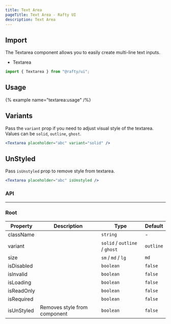 ```yaml
---
title: Text Area
pageTitle: Text Area - Rafty UI
description: Text Area
---
```


## Import

The Textarea component allows you to easily create multi-line text inputs.

- Textarea

```jsx
import { Textarea } from "@rafty/ui";
```

## Usage

{% example name="textarea:usage" /%}

## Variants

Pass the `variant` prop if you need to adjust visual style of the textarea. Values can be `solid`, `outline`, `ghost`.

```jsx
<Textarea placeholder="abc" variant="solid" />
```

## UnStyled

Pass `isUnstyled` prop to remove style from textarea.

```jsx
<Textarea placeholder="abc" isUnstyled />
```

### API

---

### Root

| Property   | Description                  | Type                          | Default   |
| ---------- | ---------------------------- | ----------------------------- | --------- |
| className  |                              | `string`                      | -         |
| variant    |                              | `solid` / `outline` / `ghost` | `outline` |
| size       |                              | `sm` / `md` / `lg`            | `md`      |
| isDisabled |                              | `boolean`                     | `false`   |
| isInvalid  |                              | `boolean`                     | `false`   |
| isLoading  |                              | `boolean`                     | `false`   |
| isReadOnly |                              | `boolean`                     | `false`   |
| isRequired |                              | `boolean`                     | `false`   |
| isUnStyled | Removes style from component | `boolean`                     | `false`   |

